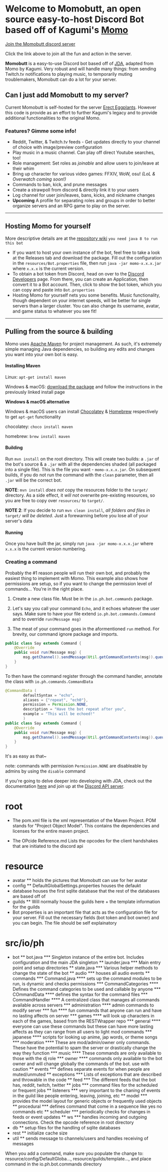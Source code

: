 # Welcome to Momobutt, an open source easy-to-host Discord Bot based off of Kagumi's [Momo](https://github.com/paul-io/momo-2.git) 

[Join the Momobutt discord server](https://discord.gg/V2KPTx3) 

Click the link above to join all the fun and action in the server.

**Momobutt** is a easy-to-use Discord bot based off of [JDA](https://github.com/DV8FromTheWorld/JDA), adapted from Momo by Kagumi. Very robust and will handle many things: from sending Twitch.tv notifications to playing music, to temporarily muting troublemakers, Momobutt can do a lot for your server.


## Can I just add Momobutt to my server?
Current Momobutt is self-hosted for the server [Erect Eggplants](https://discord.gg/V2KPTx3). However this code is provide as an effort to further Kagumi's legacy and to provide additional functionalities to the original Momo.

### Features? Gimme some info!
* Reddit, Twitter, & Twitch.tv feeds - Get updates directly to your channel of choice with image/preview configuration
* Play music in a music channel. Can play off direct Youtube searches, too!
* Role management: Set roles as *joinable* and allow users to join/leave at their whim
* Bring up character for various video games: FFXIV, WoW, osu! *(LoL & Overwatch coming soon!)*
* Commands to ban, kick, and prune messages
* Create a strawpoll from discord & directly link it to your users
* Log channel for user join/leaves, bans, kicks, and nickname changes
* **Upcoming** A profile for separating roles and groups in order to better organize servers and an RPG game to play on the server.


---

## Hosting Momo for yourself
More descriptive details are at the [repository wiki](https://github.com/nickalaskreynolds/Momobutt/wiki)
`you need java 8 to run this bot`

* If you want to host your own instance of the bot, feel free to take a look at the Releases tab and download the package. Fill out the configuration in the `resources/Bot.properties` file, then run `java -jar momo-x.x.x.jar` where `x.x.x` is the current version. 
* To obtain a bot token from Discord, head on over to the [Discord Developers](https://discordapp.com/developers/applications/me) page. From there, you can create an Application, then convert it to a Bot account. Then, click to show the bot token, which you can copy and paste into `Bot.properties`
* Hosting Momo for yourself nets you some benefits. Music functionality, though dependent on your internet speeds, will be better for single servers than a larger cluster. You can also change its username, avatar, and game status to whatever you see fit!

---

## Pulling from the source & building
Momo uses [Apache Maven](https://maven.apache.org/) for project management. As such, it's extremely simple managing Java dependencies, so building any edits and changes you want into your own bot is easy.

#### Installing Maven
Linux: `apt-get install maven`

Windows & macOS: [download the package](http://maven.apache.org/download.cgi) and follow the instructions in the previously linked install page

**Windows & macOS alternative**

Windows & macOS users can install [Chocolatey](https://chocolatey.org/) & [Homebrew](http://brew.sh/) respectively to get `apt-get` functionality

chocolatey: `choco install maven`

homebrew: `brew install maven`

#### Building
Run `mvn install` on the root directory. This will create two builds: a `.jar` of the bot's source & a `.jar` with all the dependencies shaded (all packaged into a single file). This is the file you want - `momo-x.x.x.jar`. On subsequent builds, if you do not run the command with the `clean` parameter, then all `.jar` will be the correct bot.

**NOTE**: `mvn install` *does not* copy the resources folder to the `target/` directory. As a side effect, it *will not* overwrite pre-existing resources, so you are free to copy over `resources/` to `target/`.

**NOTE 2**: If you decide to run `mvn clean install`, *all folders and files in* `target/` *will be deleted*. Just a forewarning before you lose all of your server's data

#### Running
Once you have built the jar, simply run `java -jar momo-x.x.x.jar` where `x.x.x` is the current version numbering. 

### Creating a command
Probably the #1 reason people will run their own bot, and probably the easiest thing to implement with Momo. This example also shows how permissions are setup, so if you want to change the permission level of commands... You're in the right place.

1. Create a new class file. Must be in the `io.ph.bot.commands` package.

2. Let's say you call your command `Echo`, and it echoes whatever the user says. Make sure to have your file extend `io.ph.bot.commands.Command` and to override `run(Message msg)`

3. The meat of your command goes in the aformentioned `run` method. For brevity, our command ignore package and imports.
```java
public class Say extends Command {
    @Override
    public void run(Message msg) {
        msg.getChannel().sendMessage(Util.getCommandContents(msg)).queue();
    }
}
```
To then have the command register through the command handler, annotate the class with `io.ph.commands.CommandData`
```java
@CommandData (
		defaultSyntax = "echo",
		aliases = {"repeat", "ech0"},
		permission = Permission.NONE,
		description = "Have the bot repeat after you",
		example = "This will be echoed!"
		)
public class Say extends Command {
    @Override
    public void run(Message msg) {
		msg.getChannel().sendMessage(Util.getCommandContents(msg)).queue();
    }
}
```
It's as easy as that~ 

note: commands with permission `Permission.NONE` are disableable by admins by using the `disable` command

If you're going to delve deeper into developing with JDA, check out the documentation [here](http://home.dv8tion.net:8080/job/JDA/Promoted%20Build/javadoc/) and join up at the [Discord API server](https://discordapp.com/invite/0SBTUU1wZTWPnGdJ).




# root

* The pom.xml file is the xml representation of the Maven Project. POM stands for "Project Object Model".
This contains the dependencies and licenses for the entire maven project.

* The OPcide Reference.md Lists the opcodes for the client handshakes that are initiated to the discord api

# resource
* avatar
** holds the pictures that Momobutt can use for her avatar
* config
** DefaultGlobalSettings.properties houses the defaukt
* database houses the first sqlite database that the rest of the databases are based off of
* guilds
** Will normally house the guilds here + the template information for the guilds
* Bot properties is an important file that acts as the configuration file for your server. Fill out the necessary fields (bot token and bot owner) and you can begin. The file should be self explainatory


# src/io/ph
* bot
** bot.java
*** Singleton instance of the entire bot. Includes configuration and the main JDA singleton
** launder.java
*** Main entry point and setup directories
** state.java
*** Various helper methods to change the state of the bot
** audio
*** houses all audio events
** commands
*** Command.java
**** sets up the command modules to be run, is dynamic and checks permissions
*** CommandCategories
**** Defines the command categories to be used and callable by anyone
*** COmmandData
**** defines the syntax for the command files
*** CommandHandler
****  A centralized class that manages all commands available across servers
*** administration
**** admin commands to modify server
*** fun
**** fun commands that anyone can run and have no lasting affects on server
*** games
**** will look up characters in each of the games, based from the RESTWrapper repo
*** general
**** everyone can use these commands but these can have more lasting affects as they can range from all  users to light mod commands
*** japanese
**** scripts for looking up anime, jap words, or theme songs
*** moderation
**** These are mod/admin/owner only commands. These have the potential to spam the server or drastically change the way they function
*** music
**** These commands are only available to those with the dj role
*** owner
**** commands only available to the bot owner and will change globally the commands of the bot. use with caution
** events
*** defines separate events for when people are muted/unmuted
** exceptions
*** Lists of exceptions that are described and throwable in the code
** feed
*** The different feeds that the bot has, reddit, twitch, twitter
** jobs
*** command files for the scheduled or frequent jobs
** listeners
*** very important to the chaning of events in the guild like people entering, leaving, joining, etc
** model
*** provides the model layout for generic objects or frequently used objects
** procedural
*** defines command that come in a sequence like yes no commands etc
** scheduler
*** periodically checks for changes in feeds or event updates
** ws
*** handles incoming and outgoing connections. Check the opcode reference in root directory
* db
** setup files for the handling of sqlite databases
* rest
** initialize cache size
* util
** sends message to channels/users and handles receiving of messages




When you add a command, make sure you populate the change to: resource/config/DefaultGloba..., resource/guilds/template..., and place command in the io.ph.bot.commands directory

